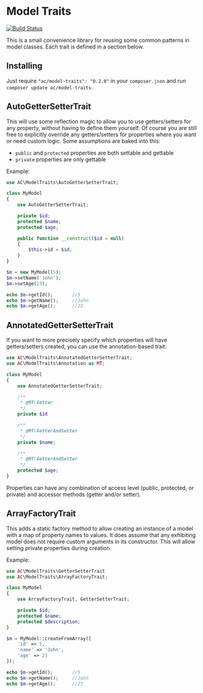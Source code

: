 # Model Traits #

[![Build Status](https://travis-ci.org/AmericanCouncils/model-traits.png?branch=master)](https://travis-ci.org/AmericanCouncils/model-traits)

This is a small convenience library for reusing some common patterns in model classes.  Each trait is defined
in a section below.

## Installing ##

Just require `"ac/model-traits": "0.2.0"` in your `composer.json` and run `composer update ac/model-traits`.

## AutoGetterSetterTrait ##

This will use some reflection magic to allow you to use getters/setters for any property, without having to define them yourself.  Of course
you are still free to explicitly override any getters/setters for properties where you want or need custom logic.  Some assumptions are baked
into this:

* `public` and `protected` properties are both settable and gettable
* `private` properties are only gettable

Example:

```php
use AC\ModelTraits\AutoGetterSetterTrait;

class MyModel
{
    use AutoGetterSetterTrait;

    private $id;
    protected $name;
    protected $age;

    public function __construct($id = null)
    {
        $this->id = $id;
    }
}

$m = new MyModel(5);
$m->setName('John');
$m->setAge(23);

echo $m->getId();       //5
echo $m->getName();     //John
echo $m->getAge();      //23
```

## AnnotatedGetterSetterTrait ##

If you want to more precisely specify which properties will have getters/setters created, you can use the annotation-based trait:

```php
use AC\ModelTraits\AnnotatedGetterSetterTrait;
use AC\ModelTraits\Annotation as MT;

class MyModel
{
    use AnnotatedGetterSetterTrait;

    /**
     * @MT\Getter
     */
    private $id

    /**
     * @MT\GetterAndSetter
     */
    private $name;

    /**
     * @MT\GetterAndSetter
     */
    protected $age;
}
```

Properties can have any combination of access level (public, protected, or private) and accessor methods (getter and/or setter).

## ArrayFactoryTrait ##

This adds a static factory method to allow creating an instance of a model with a map of property names to values.  It does assume that
any exhibiting model does not require custom arguments in its constructor.  This will allow setting private properties during creation.

Example:

```php
use AC\ModelTraits\GetterSetterTrait
use AC\ModelTraits\ArrayFactoryTrait;

class MyModel
{
    use ArrayFactoryTrait, GetterSetterTrait;

    private $id;
    protected $name;
    protected $description;
}

$m = MyModel::createFromArray([
    'id' => 5,
    'name' => 'John',
    'age' => 23
]);

echo $m->getId();       //5
echo $m->getName();     //John
echo $m->getAge();      //23
```
